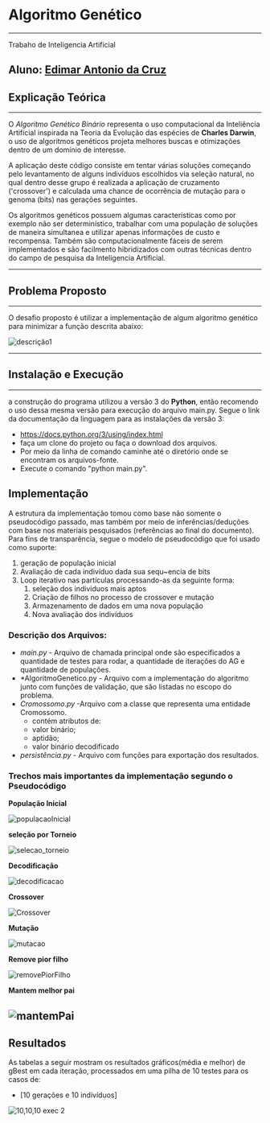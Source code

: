 # Algoritmo Genético
---
 
 
 Trabaho de Inteligencia Artificial

 Aluno: [Edimar Antonio da Cruz](https://github.com/edimar7972)
---
 ## Explicação Teórica
---
 O _*Algoritmo Genético Binário*_ representa o uso computacional da Inteliência Artificial inspirada na Teoria da Evolução das espécies de **Charles Darwin**, o uso de algoritmos genéticos projeta melhores buscas e otimizações dentro de um domínio de interesse.
 
 A aplicação deste código consiste em tentar várias soluções começando pelo levantamento de alguns indivíduos escolhidos via seleção natural, no qual dentro desse grupo é realizada a aplicação de cruzamento ('crossover') e calculada uma chance de ocorrência de mutação para o genoma (bits) nas gerações seguintes.

 Os algoritmos genéticos possuem algumas características como por exemplo não ser determinístico, trabalhar com uma população de soluções de maneira simultanea e utilizar apenas informações de custo e recompensa. Também são computacionalmente fáceis de serem implementados e são facilmento hibridizados com outras técnicas dentro do campo de pesquisa da Inteligencia Artificial.

---
 ## Problema Proposto  
---

O desafio proposto é utilizar a implementação de algum algoritmo genético para minimizar a função descrita abaixo:


![descrição1](https://user-images.githubusercontent.com/55880792/150849825-02809e63-ff77-4029-868e-3734cd0075ec.png)

---
## Instalação e Execução
---
a construção do programa utilizou a versão 3 do **Python**, então recomendo o uso dessa mesma versão para execução do arquivo main.py. Segue o link da documentação da linguagem para as instalações da versão 3:
- https://docs.python.org/3/using/index.html
- faça um clone do projeto ou faça o download dos arquivos.
- Por meio da linha de comando caminhe até o diretório onde se encontram os arquivos-fonte.
- Execute o comando "python main.py".

## Implementação

A estrutura da implementação tomou como base não somente o pseudocódigo passado, mas também por meio de inferências/deduções com base nos materiais pesquisados (referências ao final do documento). Para fins de transparência, segue o modelo de pseudocódigo que foi usado como suporte:

1. geração de população inicial <br>
2. Avaliação de cada indivíduo dada sua sequ~encia de bits <br>
3. Loop iterativo nas partículas processando-as da seguinte forma:<br>
   1. seleção dos individuos mais aptos
   2. Criação de filhos no processo de crossover e mutação
   3. Armazenamento de dados em uma nova população
   4. Nova avaliação dos indivíduos

### Descrição dos Arquivos:
- *main.py* - Arquivo de chamada principal onde são especificados a quantidade de testes para rodar, a quantidade de iterações do AG e quantidade de populações.
- *AlgoritmoGenetico.py - Arquivo com a implementação do algoritmo junto com funções de validação, que são listadas no escopo do problema.
- *Cromossomo.py* -Arquivo com a classe que representa uma entidade Cromossomo.
   - contém atributos de:
   - valor binário;
   - aptidão;
   - valor binário decodificado
- *persistência.py* - Arquivo com funções para exportação dos resultados.

### Trechos mais importantes da implementação segundo o Pseudocódigo

**População Inicial** 
   
![populacaoInicial](https://user-images.githubusercontent.com/55880792/150856280-75d1110e-edc0-4766-b59e-bd04e451acaa.png)

**seleção por Torneio**

![selecao_torneio](https://user-images.githubusercontent.com/55880792/150856632-ea18782c-899f-4064-86d1-9ea179307a69.png)

**Decodificação**

![decodificacao](https://user-images.githubusercontent.com/55880792/150856740-c6c38d0a-6060-44a3-9ffa-906979fb06ab.png)

**Crossover**

![Crossover](https://user-images.githubusercontent.com/55880792/150856839-c2f374b6-2746-4490-8e43-8f8471d92eb3.png)

**Mutação**

![mutacao](https://user-images.githubusercontent.com/55880792/150856937-d94d1e15-3239-41ec-b8e8-1a96dcb64d13.png)

**Remove pior filho**

![removePiorFilho](https://user-images.githubusercontent.com/55880792/150857205-ee664260-b79b-4a36-81b8-8849810bbeda.png)

**Mantem melhor pai**

![mantemPai](https://user-images.githubusercontent.com/55880792/150857302-31c668a8-d819-4d77-8769-5874e03b656f.png)
---
## Resultados
As tabelas a seguir mostram os resultados gráficos(média e melhor) de gBest em cada iteração, processados em uma pilha de 10 testes para os casos de:

- [10 gerações e 10 indivíduos]

![10,10,10 exec 2](https://user-images.githubusercontent.com/55880792/150858165-6c38f26b-a98f-45eb-ad22-0d9407eb257f.png)
